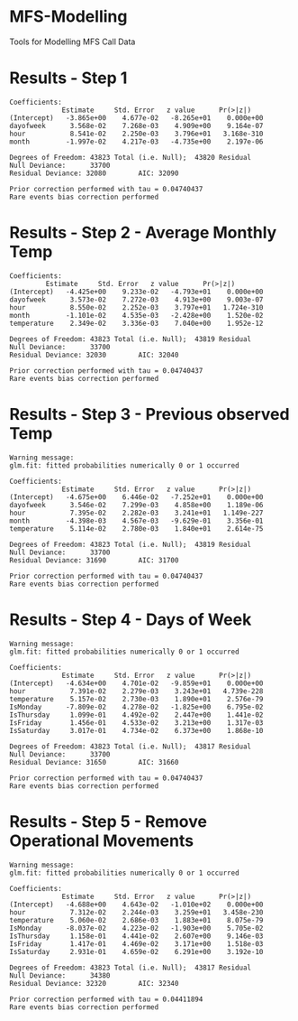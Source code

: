 MFS-Modelling
=============

Tools for Modelling MFS Call Data

Results - Step 1
================
    Coefficients:
                 Estimate     Std. Error   z value      Pr(>|z|)
    (Intercept)   -3.865e+00    4.677e-02   -8.265e+01    0.000e+00
    dayofweek      3.568e-02    7.268e-03    4.909e+00    9.164e-07
    hour           8.541e-02    2.250e-03    3.796e+01   3.168e-310
    month         -1.997e-02    4.217e-03   -4.735e+00    2.197e-06

    Degrees of Freedom: 43823 Total (i.e. Null);  43820 Residual
    Null Deviance:      33700
    Residual Deviance: 32080        AIC: 32090

    Prior correction performed with tau = 0.04740437
    Rare events bias correction performed

Results - Step 2 - Average Monthly Temp
================
	Coefficients:
             Estimate     Std. Error   z value      Pr(>|z|)   
	(Intercept)   -4.425e+00    9.233e-02   -4.793e+01    0.000e+00
	dayofweek      3.573e-02    7.272e-03    4.913e+00    9.003e-07
	hour           8.550e-02    2.252e-03    3.797e+01   1.724e-310
	month         -1.101e-02    4.535e-03   -2.428e+00    1.520e-02
	temperature    2.349e-02    3.336e-03    7.040e+00    1.952e-12

	Degrees of Freedom: 43823 Total (i.e. Null);  43819 Residual	
	Null Deviance:      33700 
	Residual Deviance: 32030        AIC: 32040

	Prior correction performed with tau = 0.04740437 
	Rare events bias correction performed
Results - Step 3 - Previous observed Temp
================
    Warning message:
    glm.fit: fitted probabilities numerically 0 or 1 occurred

    Coefficients:
                 Estimate     Std. Error   z value      Pr(>|z|)
    (Intercept)   -4.675e+00    6.446e-02   -7.252e+01    0.000e+00
    dayofweek      3.546e-02    7.299e-03    4.858e+00    1.189e-06
    hour           7.395e-02    2.282e-03    3.241e+01   1.149e-227
    month         -4.398e-03    4.567e-03   -9.629e-01    3.356e-01
    temperature    5.114e-02    2.780e-03    1.840e+01    2.614e-75

    Degrees of Freedom: 43823 Total (i.e. Null);  43819 Residual
    Null Deviance:      33700
    Residual Deviance: 31690        AIC: 31700

    Prior correction performed with tau = 0.04740437
    Rare events bias correction performed

Results - Step 4 - Days of Week
================
    Warning message:
    glm.fit: fitted probabilities numerically 0 or 1 occurred

    Coefficients:
                 Estimate     Std. Error   z value      Pr(>|z|)
    (Intercept)   -4.634e+00    4.701e-02   -9.859e+01    0.000e+00
    hour           7.391e-02    2.279e-03    3.243e+01   4.739e-228
    temperature    5.157e-02    2.730e-03    1.890e+01    2.576e-79
    IsMonday      -7.809e-02    4.278e-02   -1.825e+00    6.795e-02
    IsThursday     1.099e-01    4.492e-02    2.447e+00    1.441e-02
    IsFriday       1.456e-01    4.533e-02    3.213e+00    1.317e-03
    IsSaturday     3.017e-01    4.734e-02    6.373e+00    1.868e-10

    Degrees of Freedom: 43823 Total (i.e. Null);  43817 Residual
    Null Deviance:      33700
    Residual Deviance: 31650        AIC: 31660

    Prior correction performed with tau = 0.04740437
    Rare events bias correction performed

Results - Step 5 - Remove Operational Movements
 ================
    Warning message:
    glm.fit: fitted probabilities numerically 0 or 1 occurred

    Coefficients:
                 Estimate     Std. Error   z value      Pr(>|z|)
    (Intercept)   -4.688e+00    4.643e-02   -1.010e+02    0.000e+00
    hour           7.312e-02    2.244e-03    3.259e+01   3.458e-230
    temperature    5.060e-02    2.686e-03    1.883e+01    8.075e-79
    IsMonday      -8.037e-02    4.223e-02   -1.903e+00    5.705e-02
    IsThursday     1.158e-01    4.441e-02    2.607e+00    9.146e-03
    IsFriday       1.417e-01    4.469e-02    3.171e+00    1.518e-03
    IsSaturday     2.931e-01    4.659e-02    6.291e+00    3.192e-10

    Degrees of Freedom: 43823 Total (i.e. Null);  43817 Residual
    Null Deviance:      34380
    Residual Deviance: 32320        AIC: 32340

    Prior correction performed with tau = 0.04411894
    Rare events bias correction performed
